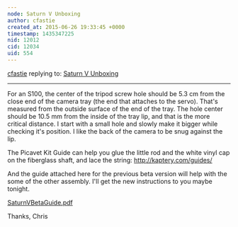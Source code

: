 ```yaml
---
node: Saturn V Unboxing
author: cfastie
created_at: 2015-06-26 19:33:45 +0000
timestamp: 1435347225
nid: 12012
cid: 12034
uid: 554
---
```




[cfastie](../profile/cfastie) replying to: [Saturn V Unboxing](../notes/dbenjamin/06-26-2015/saturn-v-unboxing)

----
For an S100, the center of the tripod screw hole should be 5.3 cm from the close end of the camera tray (the end that attaches to the servo). That's measured from the outside surface of the end of the tray. The hole center should be 10.5 mm from the inside of the tray lip, and that is the more critical distance. I start with a small hole and slowly make it bigger while checking it's position. I like the back of the camera to be snug against the lip.

The Picavet Kit Guide can help you glue the little rod and the white vinyl cap on the fiberglass shaft, and lace the string: <http://kaptery.com/guides/>

And the guide attached here for the previous beta version will help with the some of the other assembly. I'll get the new instructions to you maybe tonight.

<a href="https://i.publiclab.org/system/images/photos/000/010/456/original/SaturnVBetaGuide.pdf"><i class="icon icon-file"></i> SaturnVBetaGuide.pdf</a>

Thanks,
Chris